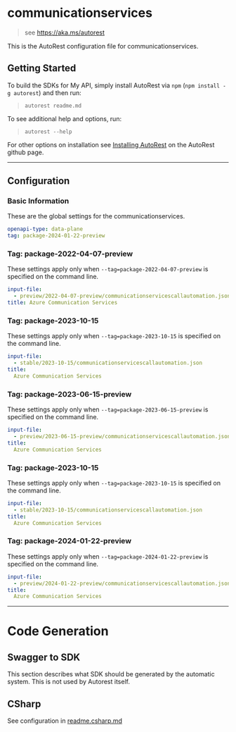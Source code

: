 # communicationservices

> see https://aka.ms/autorest

This is the AutoRest configuration file for communicationservices.

## Getting Started

To build the SDKs for My API, simply install AutoRest via `npm` (`npm install -g autorest`) and then run:

> `autorest readme.md`

To see additional help and options, run:

> `autorest --help`

For other options on installation see [Installing AutoRest](https://aka.ms/autorest/install) on the AutoRest github page.

---

## Configuration

### Basic Information

These are the global settings for the communicationservices.

```yaml
openapi-type: data-plane
tag: package-2024-01-22-preview
```

### Tag: package-2022-04-07-preview

These settings apply only when `--tag=package-2022-04-07-preview` is specified on the command line.

```yaml $(tag) == 'package-2022-04-07-preview'
input-file:
  - preview/2022-04-07-preview/communicationservicescallautomation.json
title: Azure Communication Services
```

### Tag: package-2023-10-15

These settings apply only when `--tag=package-2023-10-15` is specified on the command line.

```yaml $(tag) == 'package-2023-10-15'
input-file:
  - stable/2023-10-15/communicationservicescallautomation.json
title:
  Azure Communication Services
```

### Tag: package-2023-06-15-preview

These settings apply only when `--tag=package-2023-06-15-preview` is specified on the command line.

```yaml $(tag) == 'package-2023-06-15-preview'
input-file:
  - preview/2023-06-15-preview/communicationservicescallautomation.json
title:
  Azure Communication Services
```

### Tag: package-2023-10-15

These settings apply only when `--tag=package-2023-10-15` is specified on the command line.

```yaml $(tag) == 'package-2023-10-15'
input-file:
  - stable/2023-10-15/communicationservicescallautomation.json
title:
  Azure Communication Services
```

### Tag: package-2024-01-22-preview

These settings apply only when `--tag=package-2024-01-22-preview` is specified on the command line.

```yaml $(tag) == 'package-2024-01-22-preview'
input-file:
  - preview/2024-01-22-preview/communicationservicescallautomation.json
title:
  Azure Communication Services
```
---

# Code Generation

## Swagger to SDK

This section describes what SDK should be generated by the automatic system.
This is not used by Autorest itself.

## CSharp

See configuration in [readme.csharp.md](./readme.csharp.md)
